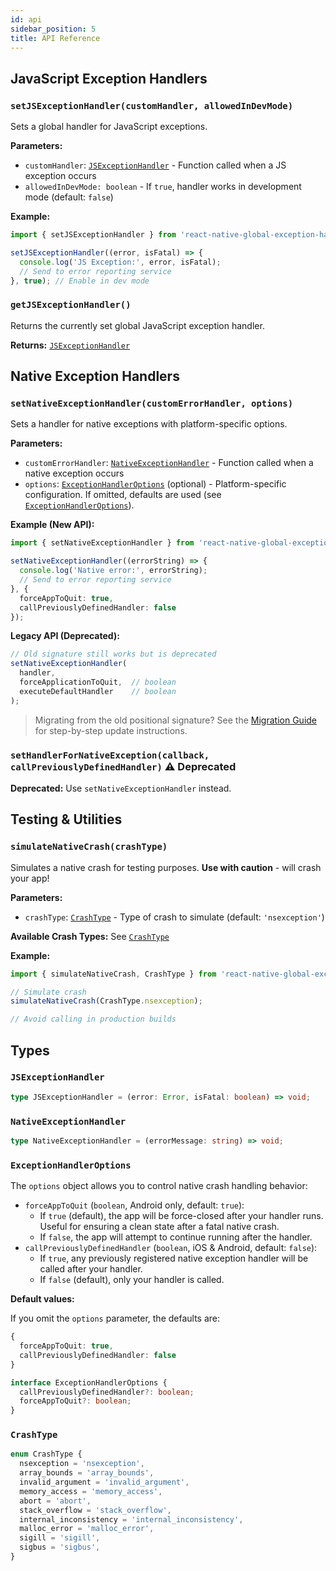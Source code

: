 ```yaml
---
id: api
sidebar_position: 5
title: API Reference
---
```


## JavaScript Exception Handlers

### `setJSExceptionHandler(customHandler, allowedInDevMode)`

Sets a global handler for JavaScript exceptions.

**Parameters:**

- `customHandler`: [`JSExceptionHandler`](#jsexceptionhandler) - Function called when a JS exception occurs
- `allowedInDevMode: boolean` - If `true`, handler works in development mode (default: `false`)

**Example:**

```ts
import { setJSExceptionHandler } from 'react-native-global-exception-handler';

setJSExceptionHandler((error, isFatal) => {
  console.log('JS Exception:', error, isFatal);
  // Send to error reporting service
}, true); // Enable in dev mode
```

### `getJSExceptionHandler()`

Returns the currently set global JavaScript exception handler.

**Returns:** [`JSExceptionHandler`](#jsexceptionhandler)

## Native Exception Handlers

### `setNativeExceptionHandler(customErrorHandler, options)`

Sets a handler for native exceptions with platform-specific options.

**Parameters:**

- `customErrorHandler`: [`NativeExceptionHandler`](#nativeexceptionhandler) - Function called when a native exception occurs
- `options`: [`ExceptionHandlerOptions`](#exceptionhandleroptions) (optional) - Platform-specific configuration. If omitted, defaults are used (see [`ExceptionHandlerOptions`](#exceptionhandleroptions)).

**Example (New API):**

```ts
import { setNativeExceptionHandler } from 'react-native-global-exception-handler';

setNativeExceptionHandler((errorString) => {
  console.log('Native error:', errorString);
  // Send to error reporting service
}, {
  forceAppToQuit: true,
  callPreviouslyDefinedHandler: false
});
```

**Legacy API (Deprecated):**

```ts
// Old signature still works but is deprecated
setNativeExceptionHandler(
  handler,
  forceApplicationToQuit,  // boolean
  executeDefaultHandler    // boolean
);
```

> Migrating from the old positional signature? See the [Migration Guide](./migration/migration.md) for step-by-step update instructions.

### `setHandlerForNativeException(callback, callPreviouslyDefinedHandler)` ⚠️ Deprecated

**Deprecated:** Use `setNativeExceptionHandler` instead.

## Testing & Utilities

### `simulateNativeCrash(crashType)`

Simulates a native crash for testing purposes. **Use with caution** - will crash your app!

**Parameters:**

- `crashType`: [`CrashType`](#crashtype) - Type of crash to simulate (default: `'nsexception'`)

**Available Crash Types:** See [`CrashType`](#crashtype)

**Example:**

```ts
import { simulateNativeCrash, CrashType } from 'react-native-global-exception-handler';

// Simulate crash
simulateNativeCrash(CrashType.nsexception);

// Avoid calling in production builds
```

## Types

### `JSExceptionHandler`

```ts
type JSExceptionHandler = (error: Error, isFatal: boolean) => void;
```

### `NativeExceptionHandler`

```ts
type NativeExceptionHandler = (errorMessage: string) => void;
```

### `ExceptionHandlerOptions`

The `options` object allows you to control native crash handling behavior:

- `forceAppToQuit` (`boolean`, Android only, default: `true`):
  - If `true` (default), the app will be force-closed after your handler runs. Useful for ensuring a clean state after a fatal native crash.
  - If `false`, the app will attempt to continue running after the handler.
- `callPreviouslyDefinedHandler` (`boolean`, iOS & Android, default: `false`):
  - If `true`, any previously registered native exception handler will be called after your handler.
  - If `false` (default), only your handler is called.

**Default values:**

If you omit the `options` parameter, the defaults are:

```ts
{
  forceAppToQuit: true,
  callPreviouslyDefinedHandler: false
}
```

```ts
interface ExceptionHandlerOptions {
  callPreviouslyDefinedHandler?: boolean;
  forceAppToQuit?: boolean;
}
```

### `CrashType`

```ts
enum CrashType {
  nsexception = 'nsexception',
  array_bounds = 'array_bounds',
  invalid_argument = 'invalid_argument',
  memory_access = 'memory_access',
  abort = 'abort',
  stack_overflow = 'stack_overflow',
  internal_inconsistency = 'internal_inconsistency',
  malloc_error = 'malloc_error',
  sigill = 'sigill',
  sigbus = 'sigbus',
}
```
